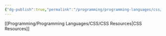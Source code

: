 ```yaml
---
{"dg-publish":true,"permalink":"/programming/programming-languages/css/css/"}
---
```


[[Programming/Programming Languages/CSS/CSS Resources\|CSS Resources]]